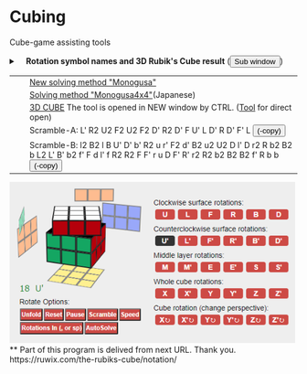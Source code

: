 # Cubing
Cube-game assisting tools
<div id="rotResol">
<details><summary> 　<strong>Rotation symbol names and 3D Rubik's Cube result</strong>
(<button type=button onclick="openSwin(this)">Sub window</button>)

<table><tr><td>　</td><td><a target="_blank" height="40px" width="800px" scrolling="yes" frameborder="0" href="https://noriofujii.github.io/Solve-method/Monogusa-Method.html">New solving method "Monogusa"</a>
</td></tr>
<tr><td>　</td><td><a target="_blank" height="40px" width="800px" scrolling="yes" frameborder="0" href="https://noriofujii.github.io/Solve-method/ルービックキューブ4x4ものぐさ法.html">Solving method "Monogusa4x4"</a>(Japanese)
</td></tr>
  <tr><td>　</td><td><a target="cube3d" height="380px" width="580px" scrolling="no" frameborder="0" href="https://noriofujii.github.io/Cubing/unfold-cube.html">3D CUBE</a> The tool is opened in NEW window by CTRL. (<a href="https://noriofujii.github.io/Cubing">Tool</a> for direct open)
</td></tr><tr><td>　</td><td>Scramble-A:<span> L' R2 U2 F2 U2 F2 D' R2 D' F U' L D' R D' F' L <button type="button" onclick="RotCopy(this)">(-copy)</button></span><br>
</td></tr><tr><td>　</td><td>Scramble-B:<span>  l2 B2 l B U' D' b' R2 u r' F2 d' B2 u2 U2 D l' D r2 R b2 B2 b L2 L' B' b2 f' F d l' f R2 R2 F F' r u D F' R' r2 R2 b2 B2 B2 f' R b b <button type="button" onclick="RotCopy(this)">(-copy)</button></span><br>
</td></tr>
</table>
</details>
  <img src="Cube3D.PNG" width=500>
</div>
**  Part of this program is delived from next URL. Thank you.<br>
    https://ruwix.com/the-rubiks-cube/notation/
